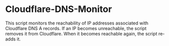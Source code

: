# Cloudflare-DNS-Monitor
This script monitors the reachability of IP addresses associated with Cloudflare DNS A records. If an IP becomes unreachable, the script removes it from Cloudflare. When it becomes reachable again, the script re-adds it.
